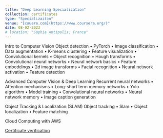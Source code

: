 ```yaml
---
title: "Deep Learning Specialization"
collection: certificates
type: "Specializaiton"
venue: "[couera.com](https://www.coursera.org/)"
date: 08-02-2023
# location: "Sophia Antipolis, France"
---
```

Intro to Computer Vision
Object detection • PyTorch • Image classification • Data augmentation • K-means clustering • Feature visualization • Convolutional kernels • Object recognition • Hough transforms • Convolutional neural networks • Neural network basics • Feature embeddings • 2d image transforms • Facial recognition • Neural network activation • Feature detection

Advanced Computer Vision & Deep Learning
Recurrent neural networks • Attention mechanisms • Long-short term memory networks • Yolo algorithm • Model training • Convolutional neural networks • Neural network memory • Image caption generation

Object Tracking & Localization (SLAM)
Object tracking • Slam • Object localization • Feature matching

Cloud Computing with AWS

[Certificate verification](https://confirm.udacity.com/RT3MK7T2)